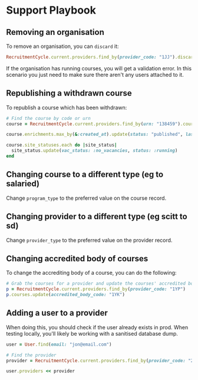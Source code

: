 Support Playbook
================

## Removing an organisation

To remove an organisation, you can `discard` it:

```ruby
RecruitmentCycle.current.providers.find_by(provider_code: "1JJ").discard
```

If the organisation has running courses, you will get a validation error. In this scenario you just need to make sure there aren't any users attached to it.

## Republishing a withdrawn course

To republish a course which has been withdrawn:

```ruby
# Find the course by code or urn
course = RecruitmentCycle.current.providers.find_by(urn: "138459").courses.find_by(course_code: "3C2F")

course.enrichments.max_by(&:created_at).update(status: "published", last_published_timestamp_utc: Time.now.utc)

course.site_statuses.each do |site_status|
  site_status.update(vac_status: :no_vacancies, status: :running)
end
```

## Changing course to a different type (eg to salaried)

Change `program_type` to the preferred value on the course record.

## Changing provider to a different type (eg scitt to sd)

Change `provider_type` to the preferred value on the provider record.


## Changing accredited body of courses

To change the accrediting body of a course, you can do the following:

```ruby
# Grab the courses for a provider and update the courses' accredited body
p = RecruitmentCycle.current.providers.find_by(provider_code: "1YP")
p.courses.update(accredited_body_code: "1YK")
```

## Adding a user to a provider

When doing this, you should check if the user already exists in prod. When testing locally, you'll likely be working with a sanitised database dump.

```ruby
user = User.find(email: "jon@email.com")

# Find the provider
provider = RecruitmentCycle.current.providers.find_by(provider_code: "2E1")

user.providers << provider
```
